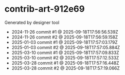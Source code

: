 # contrib-art-912e69
Generated by designer tool
- 2024-11-26 commit #1 @ 2025-09-18T17:56:56.539Z
- 2024-11-26 commit #2 @ 2025-09-18T17:56:59.158Z
- 2025-01-03 commit #1 @ 2025-09-18T17:57:03.179Z
- 2025-01-03 commit #2 @ 2025-09-18T17:57:05.884Z
- 2025-03-10 commit #1 @ 2025-09-18T17:57:09.833Z
- 2025-03-10 commit #2 @ 2025-09-18T17:57:12.533Z
- 2025-03-28 commit #1 @ 2025-09-18T17:57:16.448Z
- 2025-03-28 commit #2 @ 2025-09-18T17:57:19.066Z
